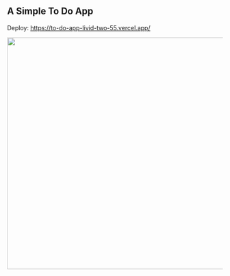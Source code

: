 <h2>A Simple To Do App</h2>

Deploy: https://to-do-app-livid-two-55.vercel.app/

<img src="https://github.com/user-attachments/assets/894d5bf7-cc8d-475f-920f-a3ac94b5d295" width="540px" />


